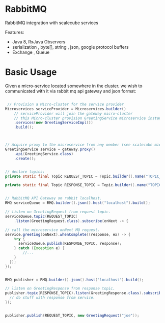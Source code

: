 # RabbitMQ
RabbitMQ integration with scalecube services

Features:
- Java 8, RxJava Observers
- serialization , byte[], string , json, google protocol buffers 
- Exchange , Queue

# Basic Usage


Given a micro-service located somewhere in the cluster.
we wish to communicated with it via rabbit mq api gateway and json format:

``` java

 // Provision a Micro-cluster for the service provider
Microservices serviceProvider = Microservices.builder()
    // serviceProvider will join the gateway micro-cluster
    // this Micro-cluster provision GreetingService microservice instance
    .services(new GreetingServiceImpl())
    .build();



// Acquire proxy to the microservice from any member (see scalecube microservices for more info).
GreetingService service = gateway.proxy()
    .api(GreetingService.class)
    .create();  

```


``` java

// declare topics:
private static final Topic REQUEST_TOPIC = Topic.builder().name("TOPIC_GREETING_SERVICE_REQUESTS").build();

private static final Topic RESPONSE_TOPIC = Topic.builder().name("TOPIC_GREETING_SERVICE_RESPONSES").build();


// RabbitMQ API Gateway on rabbit localhost.
RMQ serviceQueue = RMQ.builder().json().host("localhost").build();

// listen on GreetingRequest from request topic.
serviceQueue.topic(REQUEST_TOPIC)
	.listen(GreetingRequest.class).subscribe(onNext -> {

// call the microservice onNext MQ request.	
service.greeting(onNext).whenComplete((response, ex) -> {
    try {
      serviceQueue.publish(RESPONSE_TOPIC, response);
    } catch (Exception e) {
    	//...
    }
  });
});


RMQ publisher = RMQ.builder().json().host("localhost").build();

// listen on GreetingResponse from response topic.
publisher.topic(RESPONSE_TOPIC).listen(GreetingResponse.class).subscribe(onNext -> {
  // do stuff with response from service.
});


publisher.publish(REQUEST_TOPIC, new GreetingRequest("joe"));


```

    
